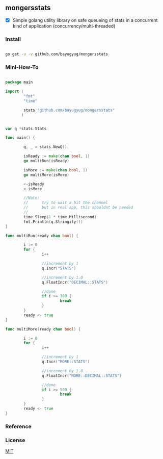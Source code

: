 ## mongersstats

* [x] Simple golang utility library on safe queueing of stats in a concurrent kind of application (concurrency/multi-threaded)


### Install

```sh

go get -u -v github.com/bayugyug/mongersstats

```

### Mini-How-To


```go

package main

import (
        "fmt"
        "time"

        stats "github.com/bayugyug/mongersstats"
       )


var q *stats.Stats

func main() {

        q, _ = stats.NewQ()

        isReady := make(chan bool, 1)
        go multiRun(isReady)

        isMore := make(chan bool, 1)
        go multiMore(isMore)

        <-isReady
        <-isMore

        //Note: 
        //      try to wait a bit the channel
        //      but in real app, this shouldnt be needed
        //
        time.Sleep(1 * time.Millisecond) 
        fmt.Println(q.Stringify())
}

func multiRun(ready chan bool) {

        i := 0
        for {
                i++

                //increment by 1
                q.Incr("STATS")

                //increment by 1.0
                q.FloatIncr("DECIMAL::STATS")

                //done
                if i >= 100 {
                        break
                }
        }
        ready <- true
}

func multiMore(ready chan bool) {

        i := 0
        for {
                i++

                //increment by 1
                q.Incr("MORE::STATS")

                //increment by 1.0
                q.FloatIncr("MORE::DECIMAL::STATS")

                //done
                if i >= 500 {
                        break
                }
        }
        ready <- true
}

```





### Reference




### License

[MIT](https://bayugyug.mit-license.org/)

